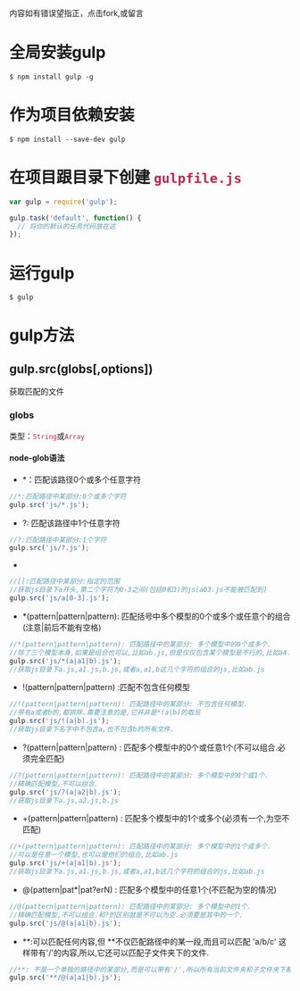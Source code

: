 内容如有错误望指正，点击fork,或留言

# 全局安装gulp
```
$ npm install gulp -g
```

# 作为项目依赖安装
```
$ npm install --save-dev gulp
```

# 在项目跟目录下创建 <font color="#c7254e">`gulpfile.js`</font>
```javascript
var gulp = require('gulp');

gulp.task('default', function() {
  // 将你的默认的任务代码放在这
});
```


# 运行gulp
```
$ gulp
```

# gulp方法
## gulp.src(globs[,options])
获取匹配的文件

### globs 
类型：<font color="#c7254e">`String`</font>或<font color="#c7254e">`Array`</font>

#### node-glob语法
+ *：匹配该路径0个或多个任意字符
```javascript
//*:匹配路径中某部分:0个或多个字符
gulp.src('js/*.js');
```

+ ?: 匹配该路径中1个任意字符
```javascript
//?:匹配路径中某部分:1个字符
gulp.src('js/?.js');
```

+ [...]:匹配该路径段中在指定范围内字符(注意不能组合,只能是其中一个字符)
```javascript
//[]:匹配路径中某部分:指定的范围
//获取js目录下a开头,第二个字符为0-3之间(包括0和3)的js(a03.js不能被匹配到)
gulp.src('js/a[0-3].js');
```

+ *(pattern|pattern|pattern): 匹配括号中多个模型的0个或多个或任意个的组合(注意|前后不能有空格)
```javascript
//*(pattern|pattern|pattern): 匹配路径中的某部分: 多个模型中的0个或多个.
//除了三个模型本身,如果是组合也可以,比如ab.js,但是仅仅包含某个模型是不行的,比如a4.js.
gulp.src('js/*(a|a1|b).js');
//获取js目录下a.js,a1.js,b.js,或者a,a1,b这几个字符的组合的js,比如ab.js
```

+  !(pattern|pattern|pattern) :匹配不包含任何模型
```javascript
//!(pattern|pattern|pattern): 匹配路径中的某部分: 不包含任何模型.
//带有a或者b的,都排除.需要注意的是,它并非是*(a|b)的取反
gulp.src('js/!(a|b).js');
//获取js目录下名字中不包含a,也不包含b的所有文件.
```

+  ?(pattern|pattern|pattern) : 匹配多个模型中的0个或任意1个(不可以组合.必须完全匹配)
```javascript
//?(pattern|pattern|pattern): 匹配路径中的某部分: 多个模型中的0个或1个.
//精确匹配模型,不可以组合.
gulp.src('js/?(a|a2|b).js');
//获取js目录下a.js,a2.js,b.js
```

+ +(pattern|pattern|pattern) : 匹配多个模型中的1个或多个(必须有一个,为空不匹配)
```javascript
//+(pattern|pattern|pattern): 匹配路径中的某部分: 多个模型中的1个或多个.
//可以是任意一个模型,也可以是他们的组合,比如ab.js
gulp.src('js/+(a|a1|b).js');
//获取js目录下a.js,a1.js,b.js,或者a,a1,b这几个字符的组合的js,比如ab.js
```

+ @(pattern|pat*|pat?erN) : 匹配多个模型中的任意1个(不匹配为空的情况)
```javascript
//@(pattern|pattern|pattern): 匹配路径中的某部分: 多个模型中的1个.
//精确匹配模型,不可以组合.和?的区别就是不可以为空.必须要是其中的一个.
gulp.src('js/@(a|a1|b).js');
```

+ **:可以匹配任何内容,但 **不仅匹配路径中的某一段,而且可以匹配 'a/b/c' 这样带有'/'的内容,所以,它还可以匹配子文件夹下的文件.
```javascript
//**: 不是一个单独的路径中的某部分,而是可以带有'/',所以所有当前文件夹和子文件夹下都进行匹配
gulp.src('**/@(a|a1|b).js');
```

